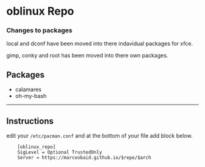 # oblinux Repo

### Changes to packages

local and dconf have been moved into there indavidual packages for xfce.

gimp, conky and root has been moved into there own packages.



Packages
------


* calamares 
* oh-my-bash

------


Instructions
------

edit your `/etc/pacman.conf` and at the bottom of your file add block below.

```
	[oblinux_repo]
	SigLevel = Optional TrustedOnly 
	Server = https://marcoobaid.github.io/$repo/$arch

```
